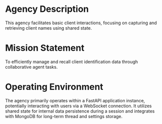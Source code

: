 # Agency Description

This agency facilitates basic client interactions, focusing on capturing and retrieving client names using shared state.

# Mission Statement

To efficiently manage and recall client identification data through collaborative agent tasks.

# Operating Environment

The agency primarily operates within a FastAPI application instance, potentially interacting with users via a WebSocket connection. It utilizes shared state for internal data persistence during a session and integrates with MongoDB for long-term thread and settings storage. 